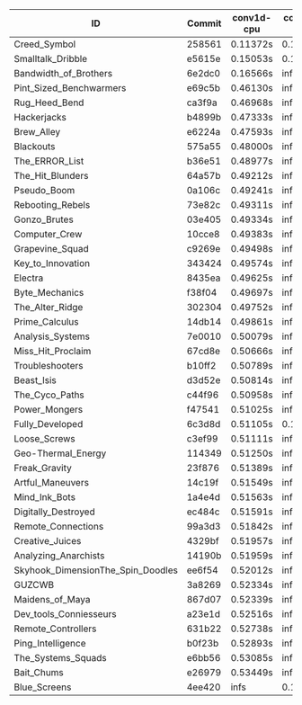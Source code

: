 |ID|Commit|conv1d-cpu|conv1d-gpu|DWSPConv2D-gpu|gemm-gpu|avg|
|-|-|-|-|-|-|-|
|Creed_Symbol|258561|0.11372s|0.14158s|infs|1.77489s|infs|
|Smalltalk_Dribble|e5615e|0.15053s|0.17881s|infs|4.41917s|infs|
|Bandwidth_of_Brothers|6e2dc0|0.16566s|infs|infs|2.30148s|infs|
|Pint_Sized_Benchwarmers|e69c5b|0.46130s|infs|infs|4.47351s|infs|
|Rug_Heed_Bend|ca3f9a|0.46968s|infs|infs|4.42739s|infs|
|Hackerjacks|b4899b|0.47333s|infs|infs|4.49610s|infs|
|Brew_Alley|e6224a|0.47593s|infs|infs|4.50055s|infs|
|Blackouts|575a55|0.48000s|infs|infs|4.57054s|infs|
|The_ERROR_List|b36e51|0.48977s|infs|infs|4.46976s|infs|
|The_Hit_Blunders|64a57b|0.49212s|infs|infs|4.51901s|infs|
|Pseudo_Boom|0a106c|0.49241s|infs|infs|4.54605s|infs|
|Rebooting_Rebels|73e82c|0.49311s|infs|infs|4.57110s|infs|
|Gonzo_Brutes|03e405|0.49334s|infs|infs|4.47726s|infs|
|Computer_Crew|10cce8|0.49383s|infs|infs|4.57722s|infs|
|Grapevine_Squad|c9269e|0.49498s|infs|infs|4.46273s|infs|
|Key_to_Innovation|343424|0.49574s|infs|infs|4.52124s|infs|
|Electra|8435ea|0.49625s|infs|infs|4.53664s|infs|
|Byte_Mechanics|f38f04|0.49697s|infs|infs|4.53630s|infs|
|The_Alter_Ridge|302304|0.49752s|infs|infs|4.81364s|infs|
|Prime_Calculus|14db14|0.49861s|infs|infs|4.47149s|infs|
|Analysis_Systems|7e0010|0.50079s|infs|infs|4.83072s|infs|
|Miss_Hit_Proclaim|67cd8e|0.50666s|infs|infs|4.65995s|infs|
|Troubleshooters|b10ff2|0.50789s|infs|infs|4.46308s|infs|
|Beast_Isis|d3d52e|0.50814s|infs|infs|4.48744s|infs|
|The_Cyco_Paths|c44f96|0.50958s|infs|infs|4.80329s|infs|
|Power_Mongers|f47541|0.51025s|infs|infs|4.82956s|infs|
|Fully_Developed|6c3d8d|0.51105s|0.13506s|infs|4.75742s|infs|
|Loose_Screws|c3ef99|0.51111s|infs|infs|4.44559s|infs|
|Geo-Thermal_Energy|114349|0.51250s|infs|infs|4.52770s|infs|
|Freak_Gravity|23f876|0.51389s|infs|infs|4.82279s|infs|
|Artful_Maneuvers|14c19f|0.51549s|infs|infs|4.54647s|infs|
|Mind_Ink_Bots|1a4e4d|0.51563s|infs|infs|4.79131s|infs|
|Digitally_Destroyed|ec484c|0.51591s|infs|infs|4.52994s|infs|
|Remote_Connections|99a3d3|0.51842s|infs|infs|4.80691s|infs|
|Creative_Juices|4329bf|0.51957s|infs|infs|4.82730s|infs|
|Analyzing_Anarchists|14190b|0.51959s|infs|infs|4.79330s|infs|
|Skyhook_DimensionThe_Spin_Doodles|ee6f54|0.52012s|infs|infs|4.81577s|infs|
|GUZCWB|3a8269|0.52334s|infs|infs|4.78197s|infs|
|Maidens_of_Maya|867d07|0.52339s|infs|infs|4.81530s|infs|
|Dev_tools_Conniesseurs|a23e1d|0.52516s|infs|infs|4.84168s|infs|
|Remote_Controllers|631b22|0.52738s|infs|infs|4.81685s|infs|
|Ping_Intelligence|b0f23b|0.52893s|infs|infs|4.79222s|infs|
|The_Systems_Squads|e6bb56|0.53085s|infs|infs|4.81673s|infs|
|Bait_Chums|e26979|0.53449s|infs|infs|4.84124s|infs|
|Blue_Screens|4ee420|infs|0.17872s|infs|4.36884s|infs|
